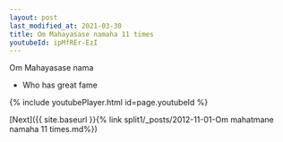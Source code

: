 ```yaml
---
layout: post
last_modified_at: 2021-03-30
title: Om Mahayasase namaha 11 times
youtubeId: ipMfREr-EzI
---
```

 
 
Om Mahayasase nama 
 
 -  Who has great fame 
 
  
 
  
 
 
 
 
 
 


{% include youtubePlayer.html id=page.youtubeId %}
 
[Next]({{ site.baseurl }}{% link  split1/_posts/2012-11-01-Om mahatmane namaha 11 times.md%})
 
